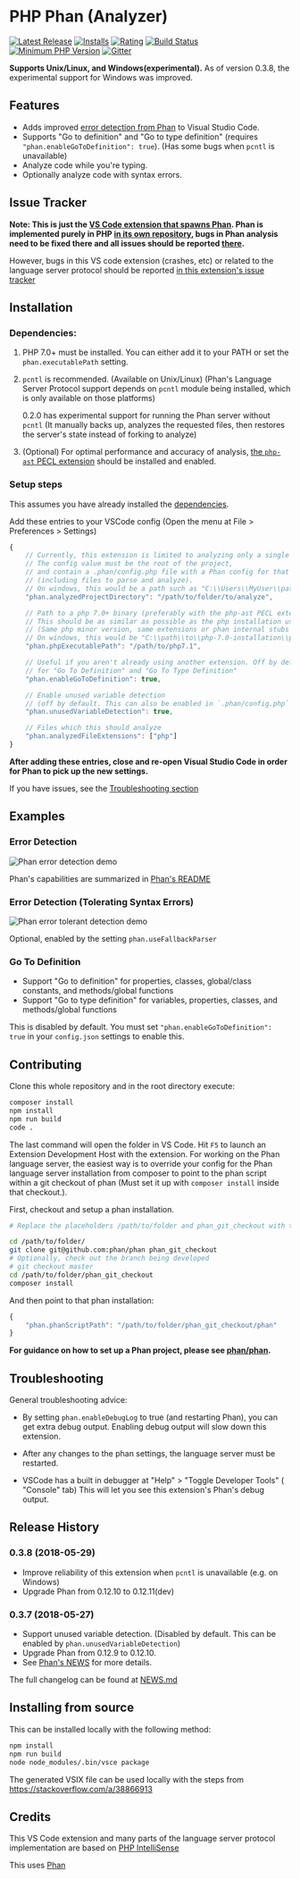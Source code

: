 # PHP Phan (Analyzer)

[![Latest Release](https://vsmarketplacebadge.apphb.com/version-short/TysonAndre.php-phan.svg)](https://marketplace.visualstudio.com/items?itemName=TysonAndre.php-phan) [![Installs](https://vsmarketplacebadge.apphb.com/installs/TysonAndre.php-phan.svg)](https://marketplace.visualstudio.com/items?itemName=TysonAndre.php-phan) [![Rating](https://vsmarketplacebadge.apphb.com/rating-short/TysonAndre.php-phan.svg)](https://marketplace.visualstudio.com/items?itemName=TysonAndre.php-phan) [![Build Status](https://travis-ci.org/TysonAndre/vscode-php-phan.svg?branch=master)](https://travis-ci.org/TysonAndre/vscode-php-phan) [![Minimum PHP Version](https://img.shields.io/badge/php-%3E=7.0-8892BF.svg)](https://php.net/) [![Gitter](https://badges.gitter.im/phan/phan.svg)](https://gitter.im/phan/phan?utm_source=badge&utm_medium=badge&utm_campaign=pr-badge)

**Supports Unix/Linux, and Windows(experimental).** As of version 0.3.8, the experimental support for Windows was improved.

## Features

+ Adds improved [error detection from Phan](https://github.com/phan/phan#features) to Visual Studio Code.
+ Supports "Go to definition" and "Go to type definition" (requires `"phan.enableGoToDefinition": true`).
  (Has some bugs when `pcntl` is unavailable)
+ Analyze code while you're typing.
+ Optionally analyze code with syntax errors.

## Issue Tracker

**Note: This is just the [VS Code extension that spawns Phan](https://github.com/TysonAndre/vscode-php-phan). Phan is implemented purely in PHP [in its own repository](https://github.com/phan/phan),
bugs in Phan analysis need to be fixed there and all issues should be reported [there](https://github.com/phan/phan/issues).**

However, bugs in this VS code extension (crashes, etc) or related to the language server protocol should be reported [in this extension's issue tracker](https://github.com/TysonAndre/vscode-php-phan/issues)

## Installation

### Dependencies:

1. PHP 7.0+ must be installed.
   You can either add it to your PATH or set the `phan.executablePath` setting.
2. `pcntl` is recommended. (Available on Unix/Linux)
   (Phan's Language Server Protocol support depends on `pcntl` module being installed, which is only available on those platforms)

   0.2.0 has experimental support for running the Phan server without `pcntl`
   (It manually backs up, analyzes the requested files, then restores the server's state instead of forking to analyze)
3. (Optional) For optimal performance and accuracy of analysis,
   [the `php-ast` PECL extension](https://pecl.php.net/package/ast) should be installed and enabled.

### Setup steps

This assumes you have already installed the [dependencies](#dependencies).

Add these entries to your VSCode config (Open the menu at File > Preferences > Settings)


```javascript
{
    // Currently, this extension is limited to analyzing only a single folder.
    // The config value must be the root of the project,
    // and contain a .phan/config.php file with a Phan config for that project
    // (including files to parse and analyze).
    // On windows, this would be a path such as "C:\\Users\\MyUser\\path\\to\\analyzed\\folder"
    "phan.analyzedProjectDirectory": "/path/to/folder/to/analyze",

    // Path to a php 7.0+ binary (preferably with the php-ast PECL extension installed and enabled)
    // This should be as similar as possible as the php installation used to run Phan
    // (Same php minor version, same extensions or phan internal stubs for extensions (excluding xdebug), etc.)
    // On windows, this would be "C:\\path\\to\\php-7.0-installation\\php.exe"
    "phan.phpExecutablePath": "/path/to/php7.1",

    // Useful if you aren't already using another extension. Off by default.
    // for "Go To Definition" and "Go To Type Definition"
    "phan.enableGoToDefinition": true,

    // Enable unused variable detection
    // (off by default. This can also be enabled in `.phan/config.php` by `"unused_variable_detection" => true,`)
    "phan.unusedVariableDetection": true,

    // Files which this should analyze
    "phan.analyzedFileExtensions": ["php"]
}
```

**After adding these entries, close and re-open Visual Studio Code in order for Phan to pick up the new settings.**

If you have issues, see the [Troubleshooting section](#troubleshooting)

## Examples

### Error Detection

![Phan error detection demo](https://raw.githubusercontent.com/TysonAndre/vscode-php-phan/master/images/error_detection.png)

Phan's capabilities are summarized in [Phan's README](https://github.com/phan/phan#features)

### Error Detection (Tolerating Syntax Errors)

![Phan error tolerant detection demo](https://raw.githubusercontent.com/TysonAndre/vscode-php-phan/master/images/tolerant_parsing.png)

Optional, enabled by the setting `phan.useFallbackParser`

### Go To Definition

+ Support "Go to definition" for properties, classes, global/class constants, and methods/global functions
+ Support "Go to type definition" for variables, properties, classes, and methods/global functions

This is disabled by default. You must set `"phan.enableGoToDefinition": true` in your `config.json` settings to enable this.

## Contributing

Clone this whole repository and in the root directory execute:

```bash
composer install
npm install
npm run build
code .
```

The last command will open the folder in VS Code. Hit `F5` to launch an Extension Development Host with the extension.
For working on the Phan language server, the easiest way is to override your config for the Phan language server installation from composer to point to the phan script within a git checkout of phan (Must set it up with `composer install` inside that checkout.).

First, checkout and setup a phan installation.

```sh
# Replace the placeholders /path/to/folder and phan_git_checkout with the folders you plan to use.

cd /path/to/folder/
git clone git@github.com:phan/phan phan_git_checkout
# Optionally, check out the branch being developed
# git checkout master
cd /path/to/folder/phan_git_checkout
composer install
```

And then point to that phan installation:

```javascript
{
    "phan.phanScriptPath": "/path/to/folder/phan_git_checkout/phan"
}
```

**For guidance on how to set up a Phan project, please see [phan/phan](https://github.com/phan/phan).**

## Troubleshooting

General troubleshooting advice:

- By setting `phan.enableDebugLog` to true (and restarting Phan), you can get extra debug output.
  Enabling debug output will slow down this extension.

- After any changes to the phan settings, the language server must be restarted.

- VSCode has a built in debugger at "Help" > "Toggle Developer Tools" ( "Console" tab)
  This will let you see this extension's Phan's debug output.

## Release History

### 0.3.8 (2018-05-29)

- Improve reliability of this extension when `pcntl` is unavailable (e.g. on Windows)
- Upgrade Phan from 0.12.10 to 0.12.11(dev)

### 0.3.7 (2018-05-27)

- Support unused variable detection. (Disabled by default. This can be enabled by `phan.unusedVariableDetection`)
- Upgrade Phan from 0.12.9 to 0.12.10.
- See [Phan's NEWS](https://github.com/phan/phan/blob/0.12.10/NEWS.md) for more details.

The full changelog can be found at [NEWS.md](https://github.com/TysonAndre/vscode-php-phan/blob/master/NEWS.md)

## Installing from source

This can be installed locally with the following method:

```bash
npm install
npm run build
node node_modules/.bin/vsce package
```

The generated VSIX file can be used locally with the steps from https://stackoverflow.com/a/38866913

## Credits

This VS Code extension and many parts of the language server protocol implementation are based on [PHP IntelliSense](https://github.com/felixfbecker/vscode-php-intellisense)

This uses [Phan](https://github.com/phan/phan)
